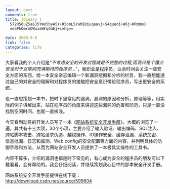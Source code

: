 ```yaml
--- 
layout: post
comments: true
title: !binary |
  572R56uZ5a6J5YWo5byA5Y+R5omL5YaMIOiuqeavj+S4queoi+W6j+WRmOmD
  veaPkOmrmOWuieWFqOaEj+ivhg==

date: 2008-9-9
link: false
categories: life
---
```

大家看我的个人介绍是“<span id="description"><em>不考虑安全的开发过程就是不完整的过程,而我只是个懂点安全对于互联网充满期待的程序员…</em>”，我职业是程序员，业余时间会关注一些安全方面的东西，给一本安全杂志编辑一个新漏洞挖掘和分析的栏目，我一直想能通过自己的对安全的理解和对程序员的接触把安全意识带给程序员，写出更安全的系统。</span>

<span id="description">也一直想策划一本书，把时下里常见的漏洞，漏洞的原因和分析，原理等等，用实际的例子讲解出来，站在程序员的角度来讲述这些漏洞的危害和防范，只是一直没找到空闲时间，也就一直搁浅。</span>

<span id="description">今天看到动易的开发人员写了一本《<a href="http://download.csdn.net/source/599604">网站系统安全开发手册</a>》，大概的浏览了一遍，其共有十三大项，30个小项，主要介绍了输入验证、输出编码、SQL注入、跨站脚本攻击、跨站请求伪造、越权操作、IO操作安全、缓存泄漏、系统加密、信息批漏、日志和监测、Web.config的安全配置等方面的内容，并列明具体的防御手段和方法，从而为网站安全开发人员提供了一本极具实操性的工具书。</span>

<span id="description">内容不算多，介绍的漏洞也都是时下常见的，有心成为安全的程序员的朋友可以下载看看，会有帮助的。我会仔细阅读，并继续策划我心目中的那本安全开发手册。</span>

<span id="description">网站系统安全开发手册提供在线下载：</span><a title="http://download.csdn.net/source/599604" href="http://download.csdn.net/source/599604" target="_blank">http://download.csdn.net/source/599604</a>
